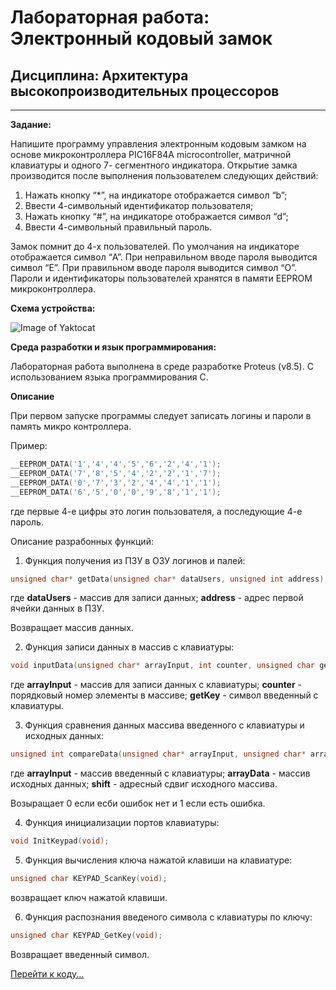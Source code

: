 # Лабораторная работа: Электронный кодовый замок


## Дисциплина: Архитектура высокопроизводительных процессоров


---


**Задание:**


Напишите программу управления электронным кодовым замком на основе микроконтроллера PIC16F84A microcontroller, матричной клавиатуры и одного 7- сегментного индикатора. Открытие замка производится после выполнения пользователем следующих действий:


1. Нажать кнопку “*”, на индикаторе отображается
символ “b”;
2. Ввести 4-символьный идентификатор пользователя;
3. Нажать кнопку “#”, на индикаторе отображается
символ “d”;
4. Ввести 4-символьный правильный пароль.


Замок помнит до 4-х пользователей. По умолчания на индикаторе отображается
символ “A”. При неправильном вводе пароля выводится символ “E”. При
правильном вводе пароля выводится символ “O”. Пароли и идентификаторы
пользователей хранятся в памяти EEPROM микроконтроллера.


**Схема устройства:**


![Image of Yaktocat](https://github.com/PiterPoker/CombinationLock/blob/master/%D1%81ombinationLockScheme.PNG)


**Среда разработки и язык программирования:**


Лабораторная работа выполнена в среде разработке Proteus (v8.5). С использованием языка программирования C. 


**Описание**


При первом запуске программы следует записать логины и пароли в память микро контроллера.


Пример:


``` C++
__EEPROM_DATA('1','4','4','5','6','2','4','1');
__EEPROM_DATA('7','8','5','4','2','2','1','7');
__EEPROM_DATA('0','7','3','2','4','4','1','1');
__EEPROM_DATA('6','5','0','0','9','8','1','1');
```


где первые 4-е цифры это логин пользователя, а последующие 4-е пароль.


Описание разрабонных функций:
1. Функция получения из ПЗУ в ОЗУ логинов и палей:
``` C++
unsigned char* getData(unsigned char* dataUsers, unsigned int address);
```


где __dataUsers__ - массив для записи данных; __address__ - адрес первой ячейки данных в ПЗУ.


Возвращает массив данных.


2. Функция записи данных в массив с клавиатуры:


``` C++
void inputData(unsigned char* arrayInput, int counter, unsigned char getKey);
```


где __arrayInput__ - массив для записи данных с клавиатуры; __counter__ - порядковый номер элементы в массиве; __getKey__ - символ введенный с клавиатуры.


3. Функция сравнения данных массива введенного с клавиатуры и исходных данных:


``` C++
unsigned int compareData(unsigned char* arrayInput, unsigned char* arrayData, unsigned int shift);
```

где __arrayInput__ - массив введенный с клавиатуры; __arrayData__ - массив исходных данных; __shift__ - адресный сдвиг исходного массива.


Возыращает 0 если есби ошибок нет и 1 если есть ошибка.

4. Функция инициализации портов клавиатуры:


``` C++
void InitKeypad(void);
```


5. Функция вычисления ключа нажатой клавиши на клавиатуре:


``` C++
unsigned char KEYPAD_ScanKey(void);
```

возвращает ключ нажатой клавиши.


6. Функция распознания введеного символа с клавиатуры по ключу:



``` C++
unsigned char KEYPAD_GetKey(void);
```


Возвращает введенный символ.


[Перейти к коду...](https://github.com/PiterPoker/CombinationLock/blob/master/main.c)
